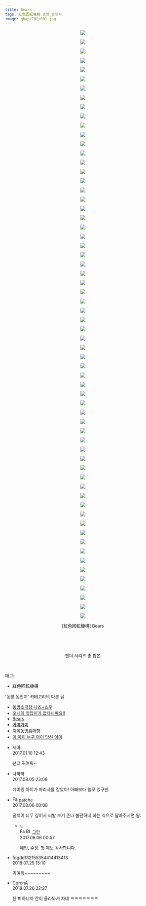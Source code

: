 ```yaml
---
title: Bears
tags: 紅色回転機構 동방_동인지
image: ghap/702/001.jpg
---
```

<div class="article">
<p style="text-align: center; clear: none; float: none;"><img src="{{ site.nasurl }}/ghap/702/001.jpg"/></p>
<p style="text-align: center; clear: none; float: none;"><img src="{{ site.nasurl }}/ghap/702/002.jpg"/></p>
<p style="text-align: center; clear: none; float: none;"><img src="{{ site.nasurl }}/ghap/702/003.jpg"/></p>
<p style="text-align: center; clear: none; float: none;"><img src="{{ site.nasurl }}/ghap/702/004.jpg"/></p>
<p style="text-align: center; clear: none; float: none;"><img src="{{ site.nasurl }}/ghap/702/005.jpg"/></p>
<p style="text-align: center; clear: none; float: none;"><img src="{{ site.nasurl }}/ghap/702/006.jpg"/></p>
<p style="text-align: center; clear: none; float: none;"><img src="{{ site.nasurl }}/ghap/702/007.jpg"/></p>
<p style="text-align: center; clear: none; float: none;"><img src="{{ site.nasurl }}/ghap/702/008.jpg"/></p>
<p style="text-align: center; clear: none; float: none;"><img src="{{ site.nasurl }}/ghap/702/009.jpg"/></p>
<p style="text-align: center; clear: none; float: none;"><img src="{{ site.nasurl }}/ghap/702/010.jpg"/></p>
<p style="text-align: center; clear: none; float: none;"><img src="{{ site.nasurl }}/ghap/702/011.jpg"/></p>
<p style="text-align: center; clear: none; float: none;"><img src="{{ site.nasurl }}/ghap/702/012.jpg"/></p>
<p style="text-align: center; clear: none; float: none;"><img src="{{ site.nasurl }}/ghap/702/013.jpg"/></p>
<p style="text-align: center; clear: none; float: none;"><img src="{{ site.nasurl }}/ghap/702/014.jpg"/></p>
<p style="text-align: center; clear: none; float: none;"><img src="{{ site.nasurl }}/ghap/702/015.jpg"/></p>
<p style="text-align: center; clear: none; float: none;"><img src="{{ site.nasurl }}/ghap/702/016.jpg"/></p>
<p style="text-align: center; clear: none; float: none;"><img src="{{ site.nasurl }}/ghap/702/017.jpg"/></p>
<p style="text-align: center; clear: none; float: none;"><img src="{{ site.nasurl }}/ghap/702/018.jpg"/></p>
<p style="text-align: center; clear: none; float: none;"><img src="{{ site.nasurl }}/ghap/702/019.jpg"/></p>
<p style="text-align: center; clear: none; float: none;"><img src="{{ site.nasurl }}/ghap/702/020.jpg"/></p>
<p style="text-align: center; clear: none; float: none;"><img src="{{ site.nasurl }}/ghap/702/021.jpg"/></p>
<p style="text-align: center; clear: none; float: none;"><img src="{{ site.nasurl }}/ghap/702/022.jpg"/></p>
<p style="text-align: center; clear: none; float: none;"><img src="{{ site.nasurl }}/ghap/702/023.jpg"/></p>
<p style="text-align: center; clear: none; float: none;"><img src="{{ site.nasurl }}/ghap/702/024.jpg"/></p>
<p style="text-align: center; clear: none; float: none;"><img src="{{ site.nasurl }}/ghap/702/025.jpg"/></p>
<p style="text-align: center; clear: none; float: none;"><img src="{{ site.nasurl }}/ghap/702/026.jpg"/></p>
<p style="text-align: center; clear: none; float: none;"><img src="{{ site.nasurl }}/ghap/702/027.jpg"/></p>
<p style="text-align: center; clear: none; float: none;"><img src="{{ site.nasurl }}/ghap/702/028.jpg"/></p>
<p style="text-align: center; clear: none; float: none;"><img src="{{ site.nasurl }}/ghap/702/029.jpg"/></p>
<p style="text-align: center; clear: none; float: none;"><img src="{{ site.nasurl }}/ghap/702/030.jpg"/></p>
<p style="text-align: center; clear: none; float: none;"><img src="{{ site.nasurl }}/ghap/702/031.jpg"/></p>
<p style="text-align: center; clear: none; float: none;"><img src="{{ site.nasurl }}/ghap/702/032.jpg"/></p>
<p style="text-align: center; clear: none; float: none;"><img src="{{ site.nasurl }}/ghap/702/033.jpg"/></p>
<p style="text-align: center; clear: none; float: none;"><img src="{{ site.nasurl }}/ghap/702/034.jpg"/></p>
<p style="text-align: center; clear: none; float: none;"><img src="{{ site.nasurl }}/ghap/702/035.jpg"/></p>
<p style="text-align: center; clear: none; float: none;"><img src="{{ site.nasurl }}/ghap/702/036.jpg"/></p>
<p style="text-align: center; clear: none; float: none;"><img src="{{ site.nasurl }}/ghap/702/037.jpg"/></p>
<p style="text-align: center; clear: none; float: none;"><img src="{{ site.nasurl }}/ghap/702/038.jpg"/></p>
<p style="text-align: center; clear: none; float: none;"><img src="{{ site.nasurl }}/ghap/702/039.jpg"/></p>
<p style="text-align: center; clear: none; float: none;"><img src="{{ site.nasurl }}/ghap/702/040.jpg"/></p>
<p style="text-align: center; clear: none; float: none;"><img src="{{ site.nasurl }}/ghap/702/041.jpg"/></p>
<p style="text-align: center; clear: none; float: none;"><img src="{{ site.nasurl }}/ghap/702/042.jpg"/></p>
<p style="text-align: center; clear: none; float: none;"><img src="{{ site.nasurl }}/ghap/702/043.jpg"/></p>
<p style="text-align: center; clear: none; float: none;"><img src="{{ site.nasurl }}/ghap/702/044.jpg"/></p>
<p style="text-align: center; clear: none; float: none;"><img src="{{ site.nasurl }}/ghap/702/045.jpg"/></p>
<p style="text-align: center; clear: none; float: none;"><img src="{{ site.nasurl }}/ghap/702/046.jpg"/></p>
<p style="text-align: center; clear: none; float: none;"><img src="{{ site.nasurl }}/ghap/702/047.jpg"/></p>
<p style="text-align: center; clear: none; float: none;"><img src="{{ site.nasurl }}/ghap/702/048.jpg"/></p>
<p style="text-align: center; clear: none; float: none;"><img src="{{ site.nasurl }}/ghap/702/049.jpg"/></p>
<p style="text-align: center; clear: none; float: none;"><img src="{{ site.nasurl }}/ghap/702/050.jpg"/></p>
<p style="text-align: center; clear: none; float: none;"><img src="{{ site.nasurl }}/ghap/702/051.jpg"/></p>
<p style="text-align: center; clear: none; float: none;"><img src="{{ site.nasurl }}/ghap/702/052.jpg"/></p>
<p style="text-align: center; clear: none; float: none;"><img src="{{ site.nasurl }}/ghap/702/053.jpg"/></p>
<p style="text-align: center; clear: none; float: none;"><img src="{{ site.nasurl }}/ghap/702/054.jpg"/></p>
<p style="text-align: center; clear: none; float: none;"><img src="{{ site.nasurl }}/ghap/702/055.jpg"/></p>
<p style="text-align: center; clear: none; float: none;"><img src="{{ site.nasurl }}/ghap/702/056.jpg"/></p>
<p style="text-align: center; clear: none; float: none;"><img src="{{ site.nasurl }}/ghap/702/057.jpg"/></p>
<p style="text-align: center; clear: none; float: none;"><img src="{{ site.nasurl }}/ghap/702/058.jpg"/></p>
<p style="text-align: center; clear: none; float: none;"><img src="{{ site.nasurl }}/ghap/702/059.jpg"/></p>
<p style="text-align: center; clear: none; float: none;"><img src="{{ site.nasurl }}/ghap/702/060.jpg"/></p>
<p style="text-align: center; clear: none; float: none;"><img src="{{ site.nasurl }}/ghap/702/061.jpg"/></p>
<p style="text-align: center; clear: none; float: none;"><img src="{{ site.nasurl }}/ghap/702/062.jpg"/></p>
<p style="text-align: center; clear: none; float: none;"><img src="{{ site.nasurl }}/ghap/702/063.jpg"/></p>
<p style="text-align: center; clear: none; float: none;"><img src="{{ site.nasurl }}/ghap/702/064.jpg"/></p>
<p style="text-align: center; clear: none; float: none;">[紅色回転機構] Bears</p>
<p style="text-align: center; clear: none; float: none;"><br/></p>
<p style="text-align: center; clear: none; float: none;"><br/></p>
<p style="text-align: center; clear: none; float: none;">팬더 시리즈 총 합본</p>
<p><br/></p>
</div><div class="tagTrail">
<p>태그: </p>
<ul>
<li>紅色回転機構</li>
</ul>
</div><div class="another">
<p>'동방 동인지' 카테고리의 다른 글</p>
<ul>
<li><a href="/2016-07-06-ghap_704">동방소극장 나즈+쇼우</a></li>
<li><a href="/2016-07-06-ghap_703">오니의 앞잡이가 없다니께요!!</a></li>
<li><a href="/2016-07-06-ghap_702">Bears</a></li>
<li><a href="/2016-07-06-ghap_701">아마가미</a></li>
<li><a href="/2016-07-06-ghap_700">지옥동방홍마향</a></li>
<li><a href="/2016-07-06-ghap_699">이 아이 누구 아이 당신 아이</a></li>
</ul>
</div><div class="cb_module cb_fluid">
<div class="cb_wrt cb_profile">
<div class="comment">
<ul>
<li class="cb_thumb_off" id="comment14887880">
<div class="cb_comment_area">
<div class="cb_info_area">
<div class="cb_section">
<span class="cb_nick_name">세아</span>
</div>
<div class="cb_section">
<span class="cb_date">2017.01.10 12:43 </span>
</div>
</div>
<div class="cb_dsc_comment">
<p class="cb_dsc">
											팬더 귀여워~
										</p>
</div>
</div></li>
<li class="cb_thumb_off" id="comment15052786">
<div class="cb_comment_area">
<div class="cb_info_area">
<div class="cb_section">
<span class="cb_nick_name">나하하</span>
</div>
<div class="cb_section">
<span class="cb_date">2017.08.05 23:08 </span>
</div>
</div>
<div class="cb_dsc_comment">
<p class="cb_dsc">
											메이링 아이가 마리사를 잡았다! 아빠보다 쓸모 있구만.
										</p>
</div>
</div></li>
<li class="cb_thumb_off" id="comment15052824">
<div class="cb_comment_area">
<div class="cb_info_area">
<div class="cb_section">
<span class="cb_nick_name"><img alt="Favicon of https://www.naver.com/" height="16" onerror="this.onerror=null;this.parentNode.removeChild(this)" src="https://www.naver.com/favicon.ico" width="16"/> <a href="https://www.naver.com/" onclick="return openLinkInNewWindow(this)">patche</a></span>
</div>
<div class="cb_section">
<span class="cb_date">2017.08.06 00:08 </span>
</div>
</div>
<div class="cb_dsc_comment">
<p class="cb_dsc">
											공백이 너무 길어서 씨발 보기 존나 불편하네 하는 식으로 달아주시면 됨.
										</p>
</div>
<ul>
<li class="cb_thumb_off" id="comment15052848">
<span class="cb_bu_subnode">ㄴ</span>
<div class="cb_comment_area">
<div class="cb_info_area">
<div class="cb_section">
<span class="cb_nick_name"><img alt="Favicon of https://ghaptouhou.tistory.com" height="16" onerror="this.onerror=null;this.parentNode.removeChild(this)" src="https://ghaptouhou.tistory.com/favicon.ico" width="16"/> <img alt="BlogIcon" height="16" onerror="this.parentNode.removeChild(this)" src="https://ghaptouhou.tistory.com/index.gif" width="16"/> <a href="https://ghaptouhou.tistory.com" onclick="return openLinkInNewWindow(this)"> 그압</a><span class="tistoryProfileLayerTrigger" onclick='TistoryProfile.show(event, this, {"title":"\uc800\uae30 \uc774\uac70 \ub098\uc911\uc5d0 \uc218\uc815 \uac00\ub2a5\ud558\ub098\uc694","url":"https:\/\/ghap.tistory.com","nickname":"\uadf8\uc555","items":[]}); return false;'></span></span>
</div>
<div class="cb_section">
<span class="cb_date">2017.08.06 00:57 </span>
</div>
</div>
<div class="cb_dsc_comment">
<p class="cb_dsc">
																예입, 수정. 첫 제보 감사합니다.
															</p>
</div>
</div>
</li>
</ul>
</div></li>
<li class="cb_thumb_off" id="comment15293467">
<div class="cb_comment_area">
<div class="cb_info_area">
<div class="cb_section">
<span class="cb_nick_name">fdgddf32155354414413413</span>
</div>
<div class="cb_section">
<span class="cb_date">2018.07.25 15:10 </span>
</div>
</div>
<div class="cb_dsc_comment">
<p class="cb_dsc">
											귀여워~~~~~~~~~<br/>
</p>
</div>
</div></li>
<li class="cb_thumb_off" id="comment15294404">
<div class="cb_comment_area">
<div class="cb_info_area">
<div class="cb_section">
<span class="cb_nick_name">CoronA</span>
</div>
<div class="cb_section">
<span class="cb_date">2018.07.26 22:27 </span>
</div>
</div>
<div class="cb_dsc_comment">
<p class="cb_dsc">
											첸 피하니까 란이 올라와서 자네 ㅋㅋㅋㅋㅋㅋㅋ
										</p>
</div>
</div></li>
</ul>
</div>
</div><!-- commentList close -->
</div>